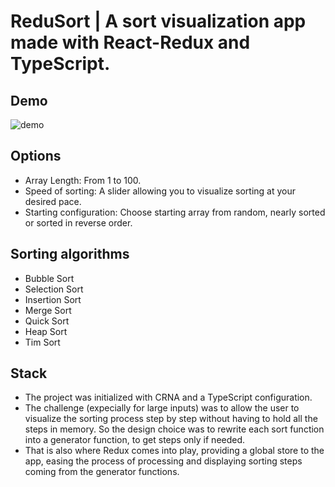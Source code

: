 # ReduSort | A sort visualization app made with React-Redux and TypeScript.

<!---https://raw.githubusercontent.com/alexZajac/ReduSort/master/public/demo.gif-->

## Demo 
![demo](./public/demo.gif)

## Options
- Array Length: From 1 to 100.
- Speed of sorting: A slider allowing you to visualize sorting at your desired pace.
- Starting configuration: Choose starting array from random, nearly sorted or sorted in reverse order.

## Sorting algorithms
- Bubble Sort
- Selection Sort
- Insertion Sort
- Merge Sort
- Quick Sort
- Heap Sort
- Tim Sort

## Stack
- The project was initialized with CRNA and a TypeScript configuration. 
- The challenge (expecially for large inputs) was to allow the user to visualize the sorting process step by step without having to hold all the steps in memory. So the design choice was to rewrite each sort function into a generator function, to get steps only if needed. 
- That is also where Redux comes into play, providing a global store to the app, easing the process of processing and displaying sorting steps coming from the generator functions.
 
